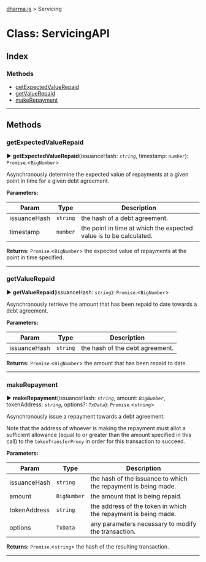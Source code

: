 [dharma.js](../../README.md) > Servicing

# Class: ServicingAPI

## Index

### Methods

* [getExpectedValueRepaid](_servicing_api_.servicingapi.md#getexpectedvaluerepaid)
* [getValueRepaid](_servicing_api_.servicingapi.md#getvaluerepaid)
* [makeRepayment](_servicing_api_.servicingapi.md#makerepayment)


---


## Methods
<a id="getexpectedvaluerepaid"></a>

###  getExpectedValueRepaid

► **getExpectedValueRepaid**(issuanceHash: *`string`*, timestamp: *`number`*): `Promise`.<`BigNumber`>






Asynchronously determine the expected value of repayments at a given point in time for a given debt agreement.


**Parameters:**

| Param | Type | Description |
| ------ | ------ | ------ |
| issuanceHash | `string`   |  the hash of a debt agreement. |
| timestamp | `number`   |  the point in time at which the expected value is to be calculated. |





**Returns:** `Promise`.<`BigNumber`>
the expected value of repayments at the point in time specified.






___

<a id="getvaluerepaid"></a>

###  getValueRepaid

► **getValueRepaid**(issuanceHash: *`string`*): `Promise`.<`BigNumber`>






Asynchronously retrieve the amount that has been repaid to date towards a debt agreement.


**Parameters:**

| Param | Type | Description |
| ------ | ------ | ------ |
| issuanceHash | `string`   |  the hash of the debt agreement. |





**Returns:** `Promise`.<`BigNumber`>
the amount that has been repaid to date.






___

<a id="makerepayment"></a>

###  makeRepayment

► **makeRepayment**(issuanceHash: *`string`*, amount: *`BigNumber`*, tokenAddress: *`string`*, options?: *`TxData`*): `Promise`.<`string`>






Asynchronously issue a repayment towards a debt agreement.

Note that the address of whoever is making the repayment must allot a sufficient allowance (equal to or greater than the amount specified in this call) to the `tokenTransferProxy` in order for this transaction to succeed.


**Parameters:**

| Param | Type | Description |
| ------ | ------ | ------ |
| issuanceHash | `string`   |  the hash of the issuance to which the repayment is being made. |
| amount | `BigNumber`   |  the amount that is being repaid. |
| tokenAddress | `string`   |  the address of the token in which the repayment is being made. |
| options | `TxData`   |  any parameters necessary to modify the transaction. |





**Returns:** `Promise`.<`string`>
the hash of the resulting transaction.






___
